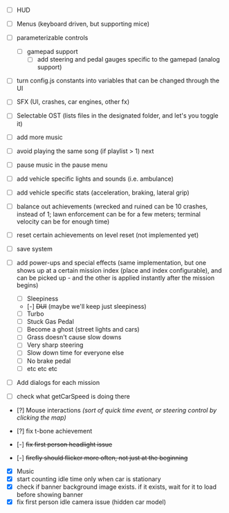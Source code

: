 - [ ] HUD
- [ ] Menus (keyboard driven, but supporting mice)
- [ ] parameterizable controls
    - [ ] gamepad support
        - [ ] add steering and pedal gauges specific to the gamepad (analog support)
- [ ] turn config.js constants into variables that can be changed through the UI

- [ ] SFX (UI, crashes, car engines, other fx)
- [ ] Selectable OST (lists files in the designated folder, and let's you toggle it)
- [ ] add more music
- [ ] avoid playing the same song (if playlist > 1) next
- [ ] pause music in the pause menu

- [ ] add vehicle specific lights and sounds (i.e. ambulance)
- [ ] add vehicle specific stats (acceleration, braking, lateral grip)
- [ ] balance out achievements (wrecked and ruined can be 10 crashes, instead of 1; lawn enforcement can be for a few meters; terminal velocity can be for enough time)
- [ ] reset certain achievements on level reset (not implemented yet)
- [ ] save system

- [ ] add power-ups and special effects (same implementation, but one shows up at a certain mission index (place and index configurable), and can be picked up - and the other is applied instantly after the mission begins)
    - [ ] Sleepiness
    - [-] ~~DUI~~ (maybe we'll keep just sleepiness)
    - [ ] Turbo
    - [ ] Stuck Gas Pedal
    - [ ] Become a ghost (street lights and cars)
    - [ ] Grass doesn't cause slow downs
    - [ ] Very sharp steering
    - [ ] Slow down time for everyone else
    - [ ] No brake pedal
    - [ ] etc etc etc
- [ ] Add dialogs for each mission

- [ ] check what getCarSpeed is doing there

- [?] Mouse interactions _(sort of quick time event, or steering control by clicking the map)_
- [?] fix t-bone achievement

- [-] ~~fix first person headlight issue~~
- [-] ~~firefly should flicker more often, not just at the beginning~~

- [x] Music
- [x] start counting idle time only when car is stationary
- [x] check if banner background image exists. if it exists, wait for it to load before showing banner
- [x] fix first person idle camera issue (hidden car model)
